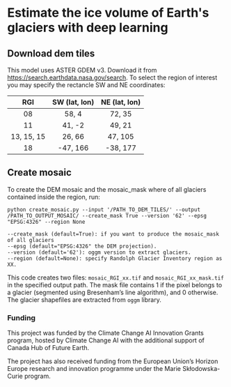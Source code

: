 # Estimate the ice volume of Earth's glaciers with deep learning

<!--
<p align="center">
  <img
  src="images/logo.png"
  alt="Alt text"
  title="Optional title"
  style="display: inline-block; margin: 0 auto; max-width: 50px"
  width="300"
  >
</p>
-->

## Download dem tiles
This model uses ASTER GDEM v3. 
Download it from https://search.earthdata.nasa.gov/search. 
 To select the region of interest you may specify the rectancle SW and NE coordinates:

| RGI | SW (lat, lon) | NE (lat, lon)|
| :---:  | :---: | :---: |
| 08   | 58, 4 | 72, 35 |
| 11   | 41, -2 | 49, 21 |
| 13, 15, 15 | 26, 66 | 47, 105 |
| 18   | -47, 166 | -38, 177 |

## Create mosaic
To create the DEM mosaic and the mosaic_mask where of all glaciers contained inside the region, run:
```
python create_mosaic.py --input '/PATH_TO_DEM_TILES/' --output /PATH_TO_OUTPUT_MOSAIC/ --create_mask True --version '62' --epsg "EPSG:4326" --region None

--create_mask (default=True): if you want to produce the mosaic_mask of all glaciers
--epsg (default="EPSG:4326" the DEM projection).
--version (default='62'): oggm version to extract glaciers.
--region (default=None): specify Randolph Glacier Inventory region as XX.
```
This code creates two files: ```mosaic_RGI_xx.tif``` and ```mosaic_RGI_xx_mask.tif``` in the specified output path.
The mask file contains 1 if the pixel belongs to a glacier (segmented using Bresenham’s line algorithm), and 0 otherwise.
The glacier shapefiles are extracted from ```oggm``` library.




### Funding
<!--
[<img aligh="right" alt="CCAI" src="images/logoCCAI.png" height="70">](https://www.climatechange.ai/)
[<img aligh="right" alt="EU" src="images/logoEU.png" height="70">](https://marie-sklodowska-curie-actions.ec.europa.eu/)
-->

This project was funded by the Climate Change AI Innovation Grants program,
hosted by Climate Change AI with the additional support of Canada Hub of Future
Earth.

The project has also received funding from the European Union’s Horizon Europe research 
and innovation programme under the Marie Skłodowska-Curie program.